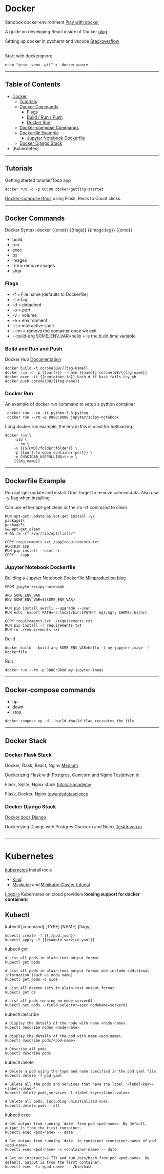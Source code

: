 # Docker
Sandbox docker environment [Play with docker](https://labs.play-with-docker.com/) 

A guide on developing React inside of Docker [blog](https://willschenk.com/articles/2020/developing_react_inside_docker/)

Setting up docker in pycharm and vscode [Stackoverflow](https://stackoverflow.com/questions/58855616/how-can-i-use-a-docker-container-as-a-virtualenv-for-running-python-tests-from-m)
<br><br>

Start with dockerignore
```
echo "venv .venv .git" > .dockerignore
```

---
## Table of Contents
* [Docker](#docker)
    * [Tutorials](#tutorials)
    * [Docker Commands](#docker-commands)
        * [Flags](#flags)
        * [Build / Run / Push](#build-and-run-and-push)
        * [Docker Run](#docker-run)
    * [Docker-compose Commands](#docker-compose-commands)
    * [Dockerfile Example](#dockerfile-example)
        * [Jupyter Notebook Dockerfile](#jupyter-notebook-dockerfile)
    * [Docker Django Stack](#docker-django-stack)
* [Kubernetes]
---
## Tutorials
Getting started tutorial/Todo app
```
docker run -d -p 80:80 docker/getting-started
```
[Docker-compose Docs](https://docs.docker.com/compose/gettingstarted/) using Flask, Redis to Count clicks.


---
## Docker Commands
Docker Syntax: docker {{cmd}} {{flags}} {{image:tag}} {{cmd}}
* build
* run
* exec
* ps 
* images
* rmi = remove images
* stop


### Flags
* -f = File name (defaults to Dockerfile)
* -t = tag
* -d = detached
* -p = port 
* -v = volume
* -e = environment
* -it = interactive shell
* --rm = remove the container once we exit
* --build-arg SOME_ENV_VAR=hello = Is the build time variable


### Build and Run and Push
Docker Hub [Documentation](https://docs.docker.com/docker-hub/)
```
docker build -t coronel08/{{tag-name}} .
docker run -d -p {{ports}} --name {{name}} coronel08/{{tag-name}}
docker exec -it {{container-id}} bash # if bash fails try sh
docker push coronel08/{{tag-name}}
```


### Docker Run
An example of docker run command to setup a python container
```
 docker run --rm -it python:3.8 python
 docker run --rm -p 8888:8888 jupyter/scipy-notebook
```
Long docker run example, the env in this is used for hotloading.
```
docker run \
    -itd \ 
    -- rm \
    -v {{${PWD}/folder:folder}} \
    -p {{port-to-open:container-port}} \
    -e CHOKIDAR_USEPOLLING=true \
    {{img_name}}
```

---
## Dockerfile Example
Run apt-get update and install. Dont forget to remove cahced data. Also use -y flag when installing


Can use either apt-get clean or the rm -rf command to clean 
```
RUN apt-get update && apt-get install -y\
package1\
package2\
&& apt-get clean
# && rm -rf /var/lib/apt/lists/* 

COPY requirements.txt /app/requirements.txt
WORKDIR app
RUN pip install --user -r 
COPY . /app
```


### Jupyter Notebook Dockerfile 
Building a Jupyter Notebook Dockerfile [Mlinproduction blog](https://mlinproduction.com/docker-for-ml-part-2/)
```
FROM jupyter/scipy-notebook

ARG SOME_ENV_VAR
ENV SOME_ENV_VAR=${SOME_ENV_VAR}

RUN pip install awscli --upgrade --user
RUN echo 'export PATH=~/.local/bin:$PATHn' &gt;&gt; $HOME/.bashrc

COPY requirements.txt ./requirements.txt
RUN pip install -r requirements.txt
RUN rm ./requirements.txt
```
Build 
```
docker build --build-arg SOME_ENV_VAR=hello -t my-jupyter-image -f Dockerfile .
```
Run
```
docker run --rm -p 8888:8888 my-jupyter-image
```


---
## Docker-compose commands

* up
* down
* stop

```
docker-compose up -d --build #build flag recreates the file
```


---
## Docker Stack

### Docker Flask Stack
Docker, Flask, React, Nginx [Medium](https://medium.com/swlh/deploy-and-secure-a-react-flask-app-with-docker-and-nginx-768ca582863b) 


Dockerizing Flask with Postgres, Gunicorn and Nginx [Testdriven.io](https://testdriven.io/blog/dockerizing-flask-with-postgres-gunicorn-and-nginx/)


Flask, Sqlite, Nginx stack [tutorial-academy](https://tutorial-academy.com/uwsgi-nginx-flask-python-sqlite-docker-example/)


Flask, Docker, Nginx [towardsdatascience](https://towardsdatascience.com/how-to-deploy-ml-models-using-flask-gunicorn-nginx-docker-9b32055b3d0)


### Docker Django Stack
[Docker docs Django](https://docs.docker.com/compose/django/)


Dockerizing Django with Postgres Gunicorn and Nginx [Testdriven.io](https://testdriven.io/blog/dockerizing-django-with-postgres-gunicorn-and-nginx/)
<br><br>

---
# Kubernetes
[kubernetes](https://kubernetes.io/docs/tasks/tools/) Install tools

* [Kind](https://kind.sigs.k8s.io/docs/user/quick-start/)
* [Minikube](https://minikube.sigs.k8s.io/docs/start/) and [Minikube Cluster tutorial](https://kubernetes.io/docs/tutorials/hello-minikube/)


[Logz.io](https://logz.io/blog/kubernetes-as-a-service-gke-aks-eks/) Kubernetes on cloud providers **loosing support for docker containerd**

## Kubectl

kubectl [command] [TYPE] [NAME] [flags]
```
kubectl create -f {{./pod.json}}
kubectl apply -f {{example-service.yaml}}
```
kubectl get
```
# List all pods in plain-text output format.
kubectl get pods

# List all pods in plain-text output format and include additional information (such as node name).
kubectl get pods -o wide

# List all daemon sets in plain-text output format.
kubectl get ds

# List all pods running on node server01
kubectl get pods --field-selector=spec.nodeName=server01
```
kubectl describe
```
# Display the details of the node with name <node-name>.
kubectl describe nodes <node-name>

# Display the details of the pod with name <pod-name>.
kubectl describe pods/<pod-name>

# Describe all pods
kubectl describe pods
```
kubectl delete
```
# Delete a pod using the type and name specified in the pod.yaml file.
kubectl delete -f pod.yaml

# Delete all the pods and services that have the label '<label-key>=<label-value>'.
kubectl delete pods,services -l <label-key>=<label-value>

# Delete all pods, including uninitialized ones.
kubectl delete pods --all
```
kubectl exec
```
# Get output from running 'date' from pod <pod-name>. By default, output is from the first container.
kubectl exec <pod-name> -- date

# Get output from running 'date' in container <container-name> of pod <pod-name>.
kubectl exec <pod-name> -c <container-name> -- date

# Get an interactive TTY and run /bin/bash from pod <pod-name>. By default, output is from the first container.
kubectl exec -ti <pod-name> -- /bin/bash
```